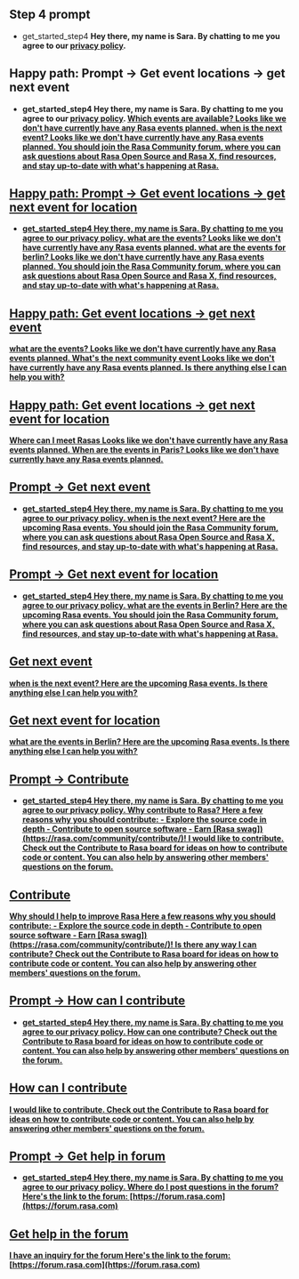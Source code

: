 ## Step 4 prompt
* get_started_step4
    <B> Hey there, my name is Sara.
    <B> By chatting to me you agree to our [privacy policy](https://rasa.com/privacy-policy/).

## Happy path: Prompt -> Get event locations -> get next event
* get_started_step4
    <B> Hey there, my name is Sara.
    <B> By chatting to me you agree to our [privacy policy](https://rasa.com/privacy-policy/).
<U> Which events are available?
    <B> Looks like we don't have currently have any Rasa events planned.
<U> when is the next event? 
    <B> Looks like we don't have currently have any Rasa events planned. 
    <B> You should join the [Rasa Community forum](https://forum.rasa.com), where you can ask questions about Rasa Open Source and Rasa X, find resources, and stay up-to-date with what's happening at Rasa.

## Happy path: Prompt -> Get event locations -> get next event for location
* get_started_step4
    <B> Hey there, my name is Sara.
    <B> By chatting to me you agree to our [privacy policy](https://rasa.com/privacy-policy/).
<U> what are the events?
    <B> Looks like we don't have currently have any Rasa events planned.
<U> what are the events for [berlin](location)?
    <B> Looks like we don't have currently have any Rasa events planned.
    <B> You should join the [Rasa Community forum](https://forum.rasa.com), where you can ask questions about Rasa Open Source and Rasa X, find resources, and stay up-to-date with what's happening at Rasa.

## Happy path: Get event locations -> get next event
<U> what are the events?
    <B> Looks like we don't have currently have any Rasa events planned.
<U> What's the next community event
    <B> Looks like we don't have currently have any Rasa events planned. 
    <B> Is there anything else I can help you with?

## Happy path: Get event locations -> get next event for location
<U> Where can I meet Rasas
    <B> Looks like we don't have currently have any Rasa events planned.
<U> When are the events in [Paris](location)?
    <B> Looks like we don't have currently have any Rasa events planned. 
## Prompt -> Get next event
* get_started_step4
    <B> Hey there, my name is Sara.
    <B> By chatting to me you agree to our [privacy policy](https://rasa.com/privacy-policy/).
<U> when is the next event?
    <B> Here are the upcoming Rasa events. 
    <B> You should join the [Rasa Community forum](https://forum.rasa.com), where you can ask questions about Rasa Open Source and Rasa X, find resources, and stay up-to-date with what's happening at Rasa.

## Prompt -> Get next event for location
* get_started_step4
    <B> Hey there, my name is Sara.
    <B> By chatting to me you agree to our [privacy policy](https://rasa.com/privacy-policy/).
<U> what are the events in [Berlin](location)?
    <B> Here are the upcoming Rasa events. 
    <B> You should join the [Rasa Community forum](https://forum.rasa.com), where you can ask questions about Rasa Open Source and Rasa X, find resources, and stay up-to-date with what's happening at Rasa.

## Get next event
<U> when is the next event?
    <B> Here are the upcoming Rasa events. 
    <B> Is there anything else I can help you with?
## Get next event for location
<U> what are the events in [Berlin](location)?
    <B> Here are the upcoming Rasa events. 
    <B> Is there anything else I can help you with?
## Prompt -> Contribute
* get_started_step4
    <B> Hey there, my name is Sara.
    <B> By chatting to me you agree to our [privacy policy](https://rasa.com/privacy-policy/).
<U> Why contribute to Rasa?
    <B> Here a few reasons why you should contribute:     - Explore the source code in depth     - Contribute to open source software     - Earn [Rasa swag])(https://rasa.com/community/contribute/)!
<U> I would like to contribute.
    <B> Check out the [Contribute to Rasa](https://github.com/orgs/RasaHQ/projects/23) board for ideas on how to contribute code or content. You can also help by answering other members' questions on the [forum](http://forum.rasa.com).

## Contribute
<U> Why should I help to improve Rasa
    <B> Here a few reasons why you should contribute:     - Explore the source code in depth     - Contribute to open source software     - Earn [Rasa swag])(https://rasa.com/community/contribute/)!
<U> Is there any way I can contribute?
    <B> Check out the [Contribute to Rasa](https://github.com/orgs/RasaHQ/projects/23) board for ideas on how to contribute code or content. You can also help by answering other members' questions on the [forum](http://forum.rasa.com).
## Prompt -> How can I contribute
* get_started_step4
    <B> Hey there, my name is Sara.
    <B> By chatting to me you agree to our [privacy policy](https://rasa.com/privacy-policy/).
<U> How can one contribute?
    <B> Check out the [Contribute to Rasa](https://github.com/orgs/RasaHQ/projects/23) board for ideas on how to contribute code or content. You can also help by answering other members' questions on the [forum](http://forum.rasa.com).

## How can I contribute
<U> I would like to contribute.
    <B> Check out the [Contribute to Rasa](https://github.com/orgs/RasaHQ/projects/23) board for ideas on how to contribute code or content. You can also help by answering other members' questions on the [forum](http://forum.rasa.com).
## Prompt -> Get help in forum
* get_started_step4
    <B> Hey there, my name is Sara.
    <B> By chatting to me you agree to our [privacy policy](https://rasa.com/privacy-policy/).
<U> Where do I post questions in the forum?
    <B> Here's the link to the forum: [https://forum.rasa.com](https://forum.rasa.com)
## Get help in the forum
<U> I have an inquiry for the forum
    <B> Here's the link to the forum: [https://forum.rasa.com](https://forum.rasa.com)